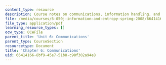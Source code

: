 ```yaml
---
content_type: resource
description: Course notes on communications, information handling, and channel capacity.
file: /media/courses/6-050j-information-and-entropy-spring-2008/664141668bf945e751b8c98f302a94e8_MIT6_050JS08_chapter6.pdf
file_type: application/pdf
learning_resource_types: []
ocw_type: OCWFile
parent_title: 'Unit 6: Communications'
parent_type: CourseSection
resourcetype: Document
title: 'Chapter 6: Communications'
uid: 66414166-8bf9-45e7-51b8-c98f302a94e8
---
```


